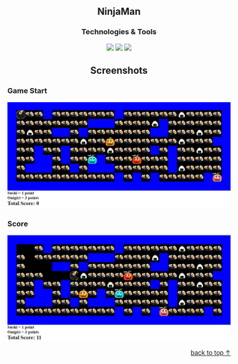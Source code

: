 <h2 id="readme-top" align="center">NinjaMan</h2>

<div align="center">
  <h3>Technologies & Tools</h3>
</div>

<div align="center">
  <a href="https://en.wikipedia.org/wiki/JavaScript"><img src="https://skillicons.dev/icons?i=js" width="50"></a>
  <a href="https://en.wikipedia.org/wiki/HTML5"><img src="https://skillicons.dev/icons?i=html" width="50"></a>
  <a href="https://en.wikipedia.org/wiki/CSS"><img src="https://skillicons.dev/icons?i=css" width="50"></a>
</div>

<div align="center">
  <h2>Screenshots</h2>
</div>
<div>
  <h3>Game Start</h3>
  <img src="https://raw.githubusercontent.com/kenzilai/NinjaMan/main/README%20Assets/Game%20Start.jpg">
  
  <h3>Score</h3>
  <img src="https://raw.githubusercontent.com/kenzilai/NinjaMan/main/README%20Assets/Score.jpg">
</div>

<p align="right"><a href="#readme-top">back to top &uarr;</a></p>